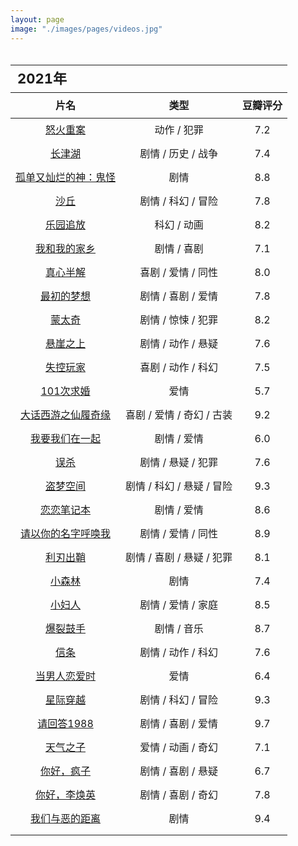 ```yaml
---
layout: page
image: "./images/pages/videos.jpg"
---
```

<table style="line-height:32px;width:100%; height:100%; margin: 0 auto;text-align:center;border-bottom:1px solid;">
    <thead>
		<tr>
			<th colspan="4" style="text-align:left;font-size:22px;">2021年</th>
		</tr>
        <tr style="border-bottom:1px solid; border-top:1px solid;">
    　       <th>片名</th>
             <th>类型</th>
             <th>豆瓣评分</th>
        </tr>
　　</thead>
    <tbody>
		<tr>
	　　　　　<td><a href="https://movie.douban.com/subject/30174085/" target="_blank">怒火重案</a></td>
	　　　　　<td>动作 / 犯罪</td>
	　　　　　<td>7.2</td>
	　　</tr>
		<tr>
	　　　　　<td><a href="https://movie.douban.com/subject/25845392/" target="_blank">长津湖</a></td>
	　　　　　<td>剧情 / 历史 / 战争</td>
	　　　　　<td>7.4</td>
	　　</tr>
		<tr>
	　　　　　<td><a href="https://movie.douban.com/subject/26761935/" target="_blank">孤单又灿烂的神：鬼怪</a></td>
	　　　　　<td>剧情</td>
	　　　　　<td>8.8</td>
	　　</tr>
	　　<tr>
	　　　　　<td><a href="https://book.douban.com/subject/35585201/" target="_blank">沙丘</a></td>
	　　　　　<td>剧情 / 科幻 / 冒险</td>
	　　　　　<td>7.8</td>
	　　</tr>
	　　<tr>
	　　　　　<td><a href="https://movie.douban.com/subject/10558440/" target="_blank">乐园追放</a></td>
	　　　　　<td>科幻 / 动画</td>
	　　　　　<td>8.2</td>
	　　</tr>
	　　<tr>
	　　　　　<td><a href="https://movie.douban.com/subject/35051512/" target="_blank">我和我的家乡</a></td>
	　　　　　<td>剧情 / 喜剧</td>
	　　　　　<td>7.1</td>
	　　</tr>
	　　<tr>
	　　　　　<td><a href="https://movie.douban.com/subject/33420285/" target="_blank">真心半解</a></td>
	　　　　　<td>喜剧 / 爱情 / 同性</td>
	　　　　　<td>8.0</td>
	　　</tr>
	　　<tr>
	　　　　　<td><a href="https://movie.douban.com/subject/34787747/" target="_blank">最初的梦想</a></td>
	　　　　　<td>剧情 / 喜剧 / 爱情</td>
	　　　　　<td>7.8</td>
	　　</tr>
	　　<tr>
	　　　　　<td><a href="https://movie.douban.com/subject/21937438/" target="_blank">蒙太奇</a></td>
	　　　　　<td>剧情 / 惊悚 / 犯罪</td>
	　　　　　<td>8.2</td>
	　　</tr>
	　　<tr>
	　　　　　<td><a href="https://movie.douban.com/subject/32493124/" target="_blank">悬崖之上</a></td>
	　　　　　<td>剧情 / 动作 / 悬疑</td>
	　　　　　<td>7.6</td>
	　　</tr>
	　　<tr>
	　　　　　<td><a href="https://movie.douban.com/subject/30337388/" target="_blank">失控玩家</a></td>
	　　　　　<td>喜剧 / 动作 / 科幻</td>
	　　　　　<td>7.5</td>
	　　</tr>
	　　<tr>
	　　　　　<td><a href="https://movie.douban.com/subject/5319835/" target="_blank">101次求婚</a></td>
	　　　　　<td>爱情</td>
	　　　　　<td>5.7</td>
	　　</tr>
	　　<tr>
	　　　　　<td><a href="https://movie.douban.com/subject/1292213/" target="_blank">大话西游之仙履奇缘</a></td>
	　　　　　<td>喜剧 / 爱情 / 奇幻 / 古装</td>
	　　　　　<td>9.2</td>
	　　</tr>
	　　<tr>
	　　　　　<td><a href="https://movie.douban.com/subject/25881778/" target="_blank">我要我们在一起</a></td>
	　　　　　<td>剧情 / 爱情</td>
	　　　　　<td>6.0</td>
	　　</tr>
		<tr>
	　　　　　<td><a href="https://movie.douban.com/subject/30176393/" target="_blank">误杀</a></td>
	　　　　　<td>剧情 / 悬疑 / 犯罪</td>
	　　　　　<td>7.6</td>
	　　</tr>
		　　<tr>
	　　　　　<td><a href="https://movie.douban.com/subject/3541415/" target="_blank">盗梦空间</a></td>
	　　　　　<td>剧情 / 科幻 / 悬疑 / 冒险</td>
	　　　　　<td>9.3</td>
	　　</tr>
		<tr>
	　　　　　<td><a href="https://movie.douban.com/subject/1309163/" target="_blank">恋恋笔记本</a></td>
	　　　　　<td>剧情 / 爱情</td>
	　　　　　<td>8.6</td>
	　　</tr>
		　　<tr>
	　　　　　<td><a href="https://movie.douban.com/subject/26799731/" target="_blank">请以你的名字呼唤我</a></td>
	　　　　　<td>剧情 / 爱情 / 同性</td>
	　　　　　<td>8.9</td>
	　　</tr>
		<tr>
	　　　　　<td><a href="https://movie.douban.com/subject/30318116/" target="_blank">利刃出鞘</a></td>
	　　　　　<td>剧情 / 喜剧 / 悬疑 / 犯罪</td>
	　　　　　<td>8.1</td>
	　　</tr>
		　　<tr>
	　　　　　<td><a href="https://movie.douban.com/subject/26877492/" target="_blank">小森林</a></td>
	　　　　　<td>剧情</td>
	　　　　　<td>7.4</td>
	　　</tr>
		<tr>
	　　　　　<td><a href="https://movie.douban.com/subject/1298522/" target="_blank">小妇人</a></td>
	　　　　　<td>剧情 / 爱情 / 家庭</td>
	　　　　　<td>8.5</td>
	　　</tr>
		<tr>
	　　　　　<td><a href="https://movie.douban.com/subject/25773932/" target="_blank">爆裂鼓手</a></td>
	　　　　　<td>剧情 / 音乐</td>
	　　　　　<td>8.7</td>
	　　</tr>
		<tr>
	　　　　　<td><a href="https://movie.douban.com/subject/30444960/" target="_blank">信条</a></td>
	　　　　　<td>剧情 / 动作 / 科幻</td>
	　　　　　<td>7.6</td>
	　　</tr>
		<tr>
	　　　　　<td><a href="https://movie.douban.com/subject/35198827/" target="_blank">当男人恋爱时</a></td>
	　　　　　<td>爱情</td>
	　　　　　<td>6.4</td>
	　　</tr>
		<tr>
	　　　　　<td><a href="https://movie.douban.com/subject/1889243/" target="_blank">星际穿越</a></td>
	　　　　　<td>剧情 / 科幻 / 冒险</td>
	　　　　　<td>9.3</td>
	　　</tr>
		<tr>
	　　　　　<td><a href="https://movie.douban.com/subject/26302614/" target="_blank">请回答1988</a></td>
	　　　　　<td>剧情 / 喜剧 / 爱情</td>
	　　　　　<td>9.7</td>
	　　</tr>
		<tr>
	　　　　　<td><a href="https://movie.douban.com/subject/30402296/" target="_blank">天气之子</a></td>
	　　　　　<td>爱情 / 动画 / 奇幻</td>
	　　　　　<td>7.1</td>
	　　</tr>
		<tr>
	　　　　　<td><a href="https://movie.douban.com/subject/26696879/" target="_blank">你好，疯子</a></td>
	　　　　　<td>剧情 / 喜剧 / 悬疑</td>
	　　　　　<td>6.7</td>
	　　</tr>
		<tr>
	　　　　　<td><a href="https://movie.douban.com/subject/34841067/" target="_blank">你好，李焕英</a></td>
	　　　　　<td>剧情 / 喜剧 / 奇幻</td>
	　　　　　<td>7.8</td>
	　　</tr>
		<tr>
	　　　　　<td><a href="https://movie.douban.com/subject/30181230/" target="_blank">我们与恶的距离</a></td>
	　　　　　<td>剧情</td>
	　　　　　<td>9.4</td>
	　　</tr>
		<tr>
	　　　　　<td><a href="" target="_blank"></a></td>
	　　　　　<td></td>
	　　　　　<td></td>
	　　</tr>
	</tbody>
</table>

<br/>
<table style="line-height:32px;width:100%; height:100%; margin: 0 auto;text-align:center;border-bottom:1px solid;">
    <thead>
		<tr>
			<th colspan="4" style="text-align:left;font-size:22px;">2020年</th>
		</tr>
        <tr style="border-bottom:1px solid; border-top:1px solid;">
    　       <th>片名</th>
             <th>类型</th>
             <th>豆瓣评分</th>
        </tr>
　　</thead>
    <tbody>
		<tr>
	　　　　　<td><a href="https://movie.douban.com/subject/30128916/" target="_blank">夺冠</a></td>
	　　　　　<td>剧情 / 运动</td>
	　　　　　<td>7.2</td>
	　　</tr>
		<tr>
	　　　　　<td><a href="https://movie.douban.com/subject/27060077/" target="_blank">绿皮书</a></td>
	　　　　　<td>剧情 / 喜剧 / 音乐 / 传记</td>
	　　　　　<td>8.9</td>
	　　</tr>
		<tr>
	　　　　　<td><a href="https://movie.douban.com/subject/1652592/" target="_blank">阿里塔：战斗天使</a></td>
	　　　　　<td>动作 / 科幻 / 冒险</td>
	　　　　　<td>7.5</td>
	　　</tr>
		<tr>
	　　　　　<td><a href="https://movie.douban.com/subject/30269016/" target="_blank">半个喜剧</a></td>
	　　　　　<td>喜剧 / 爱情</td>
	　　　　　<td>7.3</td>
	　　</tr>
		<tr>
	　　　　　<td><a href="https://movie.douban.com/subject/30482645/" target="_blank">数码宝贝:最后的进化</a></td>
	　　　　　<td>动画 / 冒险</td>
	　　　　　<td>7.3</td>
	　　</tr>
		<tr>
	　　　　　<td><a href="https://movie.douban.com/subject/30327897/" target="_blank">漫长的告别</a></td>
	　　　　　<td>剧情 / 家庭</td>
	　　　　　<td>7.7</td>
	　　</tr>
		<tr>
	　　　　　<td><a href="https://movie.douban.com/subject/27150283/" target="_blank">狼嚎</a></td>
	　　　　　<td>动作 / 科幻 / 惊悚 / 冒险</td>
	　　　　　<td>7.2</td>
	　　</tr>
		<tr>
	　　　　　<td><a href="https://movie.douban.com/subject/6538866/" target="_blank">极速车王</a></td>
	　　　　　<td>剧情 / 传记 / 运动</td>
	　　　　　<td>8.5</td>
	　　</tr>
		<tr>
	　　　　　<td><a href="https://movie.douban.com/subject/30462527/" target="_blank">基督圣体</a></td>
	　　　　　<td>剧情</td>
	　　　　　<td>7.7</td>
	　　</tr>
		<tr>
	　　　　　<td><a href="https://movie.douban.com/subject/26709258/" target="_blank">罗小黑战记</a></td>
	　　　　　<td>动作 / 动画 / 奇幻</td>
	　　　　　<td>8.1</td>
	　　</tr>
		<tr>
	　　　　　<td><a href="https://movie.douban.com/subject/26683290/" target="_blank">你的名字</a></td>
	　　　　　<td>剧情 / 爱情 / 动画</td>
	　　　　　<td>8.5</td>
	　　</tr>
		<tr>
	　　　　　<td><a href="" target="_blank"></a></td>
	　　　　　<td></td>
	　　　　　<td></td>
	　　</tr>
		<tr>
	　　　　　<td><a href="" target="_blank"></a></td>
	　　　　　<td></td>
	　　　　　<td></td>
	　　</tr>
		<tr>
	　　　　　<td><a href="" target="_blank"></a></td>
	　　　　　<td></td>
	　　　　　<td></td>
	　　</tr>
	</tbody>
</table>

<br/>
<table style="line-height:32px;width:100%; height:100%; margin: 0 auto;text-align:center;border-bottom:1px solid;">
    <thead>
		<tr>
			<th colspan="4" style="text-align:left;font-size:22px;">之前</th>
		</tr>
        <tr style="border-bottom:1px solid; border-top:1px solid;">
    　       <th>片名</th>
             <th>类型</th>
             <th>豆瓣评分</th>
        </tr>
　　</thead>
    <tbody>
		<tr>
	　　　　　<td><a href="https://movie.douban.com/subject/1292001/" target="_blank">海上钢琴师</a></td>
	　　　　　<td>剧情 / 音乐</td>
	　　　　　<td>9.3</td>
	　　</tr>
		<tr>
	　　　　　<td><a href="https://movie.douban.com/subject/2124724/" target="_blank">不能说的秘密</a></td>
	　　　　　<td>爱情 / 音乐 / 奇幻</td>
	　　　　　<td>8.0</td>
	　　</tr>
		<tr>
	　　　　　<td><a href="https://movie.douban.com/subject/1292052/" target="_blank">肖申克的救赎</a></td>
	　　　　　<td>剧情 / 犯罪</td>
	　　　　　<td>9.7</td>
	　　</tr>
		<tr>
	　　　　　<td><a href="https://movie.douban.com/subject/27010768/" target="_blank">寄生虫</a></td>
	　　　　　<td>剧情 / 喜剧</td>
	　　　　　<td>8.8</td>
	　　</tr>
		<tr>
	　　　　　<td><a href="https://movie.douban.com/subject/7064681/" target="_blank">狼的孩子雨和雪</a></td>
	　　　　　<td>剧情 / 动画 / 家庭 / 奇幻</td>
	　　　　　<td>8.7</td>
	　　</tr>
		<tr>
	　　　　　<td><a href="https://movie.douban.com/subject/30152451/" target="_blank">厉害了，我的国</a></td>
	　　　　　<td>纪录片</td>
	　　　　　<td>8.5</td>
	　　</tr>
		<tr>
	　　　　　<td><a href="https://movie.douban.com/subject/2043546/" target="_blank">秒速5厘米</a></td>
	　　　　　<td>剧情 / 爱情 / 动画</td>
	　　　　　<td>8.3</td>
	　　</tr>
		<tr>
	　　　　　<td><a href="https://movie.douban.com/subject/26280710/" target="_blank">怪物之子</a></td>
	　　　　　<td>动作 / 动画 / 奇幻 / 冒险</td>
	　　　　　<td>7.8</td>
	　　</tr>
		<tr>
	　　　　　<td><a href="https://movie.douban.com/subject/1297052/" target="_blank">侧耳倾听</a></td>
	　　　　　<td>剧情 / 爱情 / 动画</td>
	　　　　　<td>8.9</td>
	　　</tr>
		<tr>
	　　　　　<td><a href="https://movie.douban.com/subject/1291583/" target="_blank">天空之城</a></td>
	　　　　　<td>动画 / 奇幻 / 冒险</td>
	　　　　　<td>9.1</td>
	　　</tr>
		<tr>
	　　　　　<td><a href="https://movie.douban.com/subject/1291585/" target="_blank">风之谷</a></td>
	　　　　　<td>动画 / 奇幻 / 冒险</td>
	　　　　　<td>8.9</td>
	　　</tr>
		<tr>
	　　　　　<td><a href="https://movie.douban.com/subject/1291560/" target="_blank">龙猫</a></td>
	　　　　　<td>动画 / 奇幻 / 冒险</td>
	　　　　　<td>9.2</td>
	　　</tr>
		<tr>
	　　　　　<td><a href="https://movie.douban.com/subject/11026735/" target="_blank">超能陆战队</a></td>
	　　　　　<td>喜剧 / 动作 / 科幻 / 动画 / 冒险</td>
	　　　　　<td>8.7</td>
	　　</tr>
		<tr>
	　　　　　<td><a href="https://movie.douban.com/subject/1959877/" target="_blank">崖上的波妞</a></td>
	　　　　　<td>动画 / 奇幻 / 冒险</td>
	　　　　　<td>8.6</td>
	　　</tr>
		<tr>
	　　　　　<td><a href="https://movie.douban.com/subject/1297359/" target="_blank"></a>幽灵公主</td>
	　　　　　<td>动画 / 奇幻 / 冒险</td>
	　　　　　<td>8.9</td>
	　　</tr>
		<tr>
	　　　　　<td><a href="https://movie.douban.com/subject/1291838/" target="_blank">红猪</a></td>
	　　　　　<td>喜剧 / 动画 / 冒险</td>
	　　　　　<td>8.5</td>
	　　</tr>
		<tr>
	　　　　　<td><a href="https://movie.douban.com/subject/2373195/" target="_blank">绝命毒师(1-5季)</a></td>
	　　　　　<td>剧情 / 犯罪</td>
	　　　　　<td>9.1</td>
	　　</tr>
		<tr>
	　　　　　<td><a href="https://movie.douban.com/subject/3016187/" target="_blank">权力的游戏(1-6季)</a></td>
	　　　　　<td>剧情 / 奇幻 / 冒险</td>
	　　　　　<td>9.4</td>
	　　</tr>
		<tr>
	　　　　　<td><a href="https://movie.douban.com/subject/25726259/" target="_blank">风骚律师</a></td>
	　　　　　<td>剧情 / 喜剧 / 犯罪</td>
	　　　　　<td>9.3</td>
	　　</tr>
		<tr>
	　　　　　<td><a href="https://movie.douban.com/subject/4317594/" target="_blank">夏威夷特勤组</a></td>
	　　　　　<td>剧情</td>
	　　　　　<td>7.8</td>
	　　</tr>
		<tr>
	　　　　　<td><a href="https://movie.douban.com/subject/6037429/" target="_blank">纸牌屋</a></td>
	　　　　　<td>剧情</td>
	　　　　　<td>9.3</td>
	　　</tr>
		<tr>
	　　　　　<td><a href="https://movie.douban.com/subject/26284621/" target="_blank">追凶者也</a></td>
	　　　　　<td>剧情 / 喜剧 / 犯罪</td>
	　　　　　<td>7.9</td>
	　　</tr>
		<tr>
	　　　　　<td><a href="https://movie.douban.com/subject/27110296/" target="_blank">无名之辈</a></td>
	　　　　　<td>剧情 / 喜剧</td>
	　　　　　<td>8.0</td>
	　　</tr>
		<tr>
	　　　　　<td><a href="https://movie.douban.com/subject/27622447/" target="_blank">小偷家族</a></td>
	　　　　　<td>剧情 / 犯罪 / 家庭</td>
	　　　　　<td>8.7</td>
	　　</tr>
		<tr>
	　　　　　<td><a href="https://movie.douban.com/subject/26611804/" target="_blank">三块广告牌</a></td>
	　　　　　<td>剧情 / 犯罪</td>
	　　　　　<td>8.7</td>
	　　</tr>
		<tr>
	　　　　　<td><a href="https://movie.douban.com/subject/26363254/" target="_blank">战狼</a></td>
	　　　　　<td>动作 / 战争</td>
	　　　　　<td>7.1</td>
	　　</tr>
		<tr>
	　　　　　<td><a href="https://movie.douban.com/subject/26363254/" target="_blank">战狼2</a></td>
	　　　　　<td>动作 / 战争</td>
	　　　　　<td>7.1</td>
	　　</tr>
		<tr>
	　　　　　<td><a href="https://movie.douban.com/subject/6786002/" target="_blank">触不可及</a></td>
	　　　　　<td>剧情 / 喜剧</td>
	　　　　　<td>9.3</td>
	　　</tr>
		<tr>
	　　　　　<td><a href="https://movie.douban.com/subject/3319755/" target="_blank">怦然心动</a></td>
	　　　　　<td>剧情 / 喜剧 / 爱情</td>
	　　　　　<td>9.1</td>
	　　</tr>
		<tr>
	　　　　　<td><a href="https://movie.douban.com/subject/3793023/" target="_blank">三个傻子</a></td>
	　　　　　<td>剧情 / 喜剧 / 爱情</td>
	　　　　　<td>9.2</td>
	　　</tr>
		<tr>
	　　　　　<td><a href="https://movie.douban.com/subject/4920389/" target="_blank">头号玩家</a></td>
	　　　　　<td>动作 / 科幻 / 冒险</td>
	　　　　　<td>8.7</td>
	　　</tr>
		<tr>
	　　　　　<td><a href="https://movie.douban.com/subject/1306029/" target="_blank">美丽心灵</a></td>
	　　　　　<td>剧情 / 传记</td>
	　　　　　<td>9.0</td>
	　　</tr> 
		<tr>
	　　　　　<td><a href="https://movie.douban.com/subject/1291843/" target="_blank">黑客帝国（1-3）</a></td>
	　　　　　<td>动作 / 科幻</td>
	　　　　　<td>9.1</td>
	　　</tr>
		<tr>
	　　　　　<td><a href="https://movie.douban.com/subject/20470074/" target="_blank">言叶之庭</a></td>
	　　　　　<td>爱情 / 动画</td>
	　　　　　<td>8.3</td>
	　　</tr>
		<tr>
	　　　　　<td><a href="https://movie.douban.com/subject/30331149/" target="_blank">白蛇：缘起</a></td>
	　　　　　<td>爱情 / 动画</td>
	　　　　　<td>7.8</td>
	　　</tr>
		<tr>
	　　　　　<td><a href="https://movie.douban.com/subject/26277313/" target="_blank">西游记之大圣归来</a></td>
	　　　　　<td>剧情 / 动画 / 奇幻 </td>
	　　　　　<td>8.3</td>
	　　</tr>
		<tr>
	　　　　　<td><a href="https://movie.douban.com/subject/20438964/" target="_blank">无敌破坏王2：大闹互联网</a></td>
	　　　　　<td>喜剧 / 动画 / 奇幻 / 冒险</td>
	　　　　　<td>8.0</td>
	　　</tr>
		<tr>
	　　　　　<td><a href="https://movie.douban.com/subject/26633257/" target="_blank">地球最后的夜晚</a></td>
	　　　　　<td>剧情 / 爱情 / 悬疑</td>
	　　　　　<td>6.9</td>
	　　</tr>
		<tr>
	　　　　　<td><a href="https://movie.douban.com/subject/3060542/" target="_blank">夏目友人帐</a></td>
	　　　　　<td>剧情 / 动画 / 奇幻</td>
	　　　　　<td>9.4</td>
	　　</tr>
		<tr>
	　　　　　<td><a href="" target="_blank"></a></td>
	　　　　　<td></td>
	　　　　　<td></td>
	　　</tr>
		<tr>
	　　　　　<td><a href="" target="_blank"></a></td>
	　　　　　<td></td>
	　　　　　<td></td>
	　　</tr>
	</tbody>
</table>
